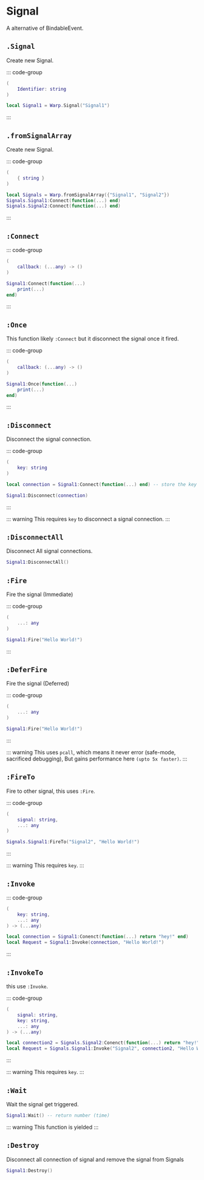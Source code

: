 # Signal <Badge type="tip" text="utilities" />

A alternative of BindableEvent.

## `.Signal`

Create new Signal.

::: code-group
```lua [Variable]
(
	Identifier: string
)
```

```lua [Example]
local Signal1 = Warp.Signal("Signal1")
```
:::

## `.fromSignalArray`

Create new Signal.

::: code-group
```lua [Variable]
(
    { string }
)
```

```lua [Example]
local Signals = Warp.fromSignalArray({"Signal1", "Signal2"})
Signals.Signal1:Connect(function(...) end)
Signals.Signal2:Connect(function(...) end)
```
:::

## `:Connect`

::: code-group
```lua [Variable]
(
	callback: (...any) -> ()
)
```

```lua [Example]
Signal1:Connect(function(...)
	print(...)
end)
```
:::

## `:Once`

This function likely `:Connect` but it disconnect the signal once it fired.

::: code-group
```lua [Variable]
(
	callback: (...any) -> ()
)
```

```lua [Example]
Signal1:Once(function(...)
	print(...)
end)
```
:::

## `:Disconnect`

Disconnect the signal connection.

::: code-group
```lua [Variable]
(
	key: string
)
```

```lua [Example]
local connection = Signal1:Connect(function(...) end) -- store the key

Signal1:Disconnect(connection)
```
:::

::: warning
This requires `key` to disconnect a signal connection.
:::

## `:DisconnectAll`

Disconnect All signal connections.

```lua [Example]
Signal1:DisconnectAll()
```

## `:Fire`

Fire the signal (Immediate)

::: code-group
```lua [Variable]
(
	...: any
)
```

```lua [Example]
Signal1:Fire("Hello World!")
```
:::

## `:DeferFire`

Fire the signal (Deferred)

::: code-group
```lua [Variable]
(
	...: any
)
```

```lua [Example]
Signal1:Fire("Hello World!")
```
:::

::: warning
This uses `pcall`, which means it never error (safe-mode, sacrificed debugging), But gains performance here `(upto 5x faster)`.
:::

## `:FireTo`

Fire to other signal, this uses `:Fire`.

::: code-group
```lua [Variable]
(
    signal: string,
	...: any
)
```

```lua [Example]
Signals.Signal1:FireTo("Signal2", "Hello World!")
```
:::

::: warning
This requires `key`.
:::

## `:Invoke` <Badge type="warning" text="yield" />

::: code-group
```lua [Variable]
(
    key: string,
	...: any
) -> (...any)
```

```lua [Example]
local connection = Signal1:Conenct(function(...) return "hey!" end)
local Request = Signal1:Invoke(connection, "Hello World!")
```
:::

## `:InvokeTo` <Badge type="warning" text="yield" />

this use `:Invoke`.

::: code-group
```lua [Variable]
(
    signal: string,
    key: string,
	...: any
) -> (...any)
```

```lua [Example]
local connection2 = Signals.Signal2:Conenct(function(...) return "hey!" end)
local Request = Signals.Signal1:Invoke("Signal2", connection2, "Hello World!")
```
:::

::: warning
This requires `key`.
:::

## `:Wait` <Badge type="warning" text="yield" />

Wait the signal get triggered.

```lua
Signal1:Wait() -- return number (time)
```

::: warning
This function is yielded
:::

## `:Destroy`

Disconnect all connection of signal and remove the signal from Signals

```lua
Signal1:Destroy()
```